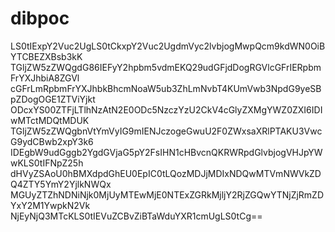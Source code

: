 # dibpoc
LS0tIExpY2Vuc2UgLS0tCkxpY2Vuc2UgdmVyc2lvbjogMwpQcm9kdWN0OiBYTCBEZXBsb3kK TGljZW5zZWQgdG86IEFyY2hpbm5vdmEKQ29udGFjdDogRGVlcGFrIERpbmFrYXJhbiA8ZGVl cGFrLmRpbmFrYXJhbkBhcmNoaW5ub3ZhLmNvbT4KUmVwb3NpdG9yeSBpZDogOGE1ZTViYjkt ODcxYS00ZTFjLTlhNzAtN2E0ODc5NzczYzU2CkV4cGlyZXMgYWZ0ZXI6IDIwMTctMDQtMDUK TGljZW5zZWQgbnVtYmVyIG9mIENJczogeGwuU2F0ZWxsaXRlPTAKU3VwcG9ydCBwb2xpY3k6 IDEgbW9udGggb2YgdGVjaG5pY2FsIHN1cHBvcnQKRWRpdGlvbjogVHJpYWwKLS0tIFNpZ25h dHVyZSAoU0hBMXdpdGhEU0EpIC0tLQozMDJjMDIxNDQwMTVmNWVkZDQ4ZTY5YmY2YjlkNWQx MGUyZTZhNDNiNjk0MjUyMTEwMjE0NTExZGRkMjljY2RjZGQwYTNjZjRmZDYxY2M1YwpkN2Vk NjEyNjQ3MTcKLS0tIEVuZCBvZiBTaWduYXR1cmUgLS0tCg== 
